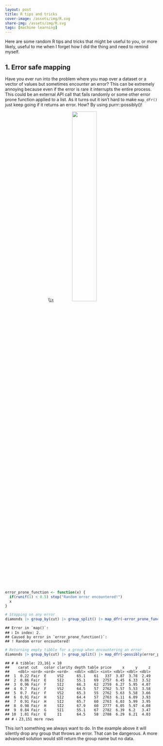 ```yaml
---
layout: post
title: R tips and tricks
cover-image: /assets/img/R.svg
share-img: /assets/img/R.svg
tags: [machine learning]
---
```


Here are some random R tips and tricks that might be useful to you, or
more likely, useful to me when I forget how I did the thing and need to
remind myself.

## 1. Error safe mapping

Have you ever run into the problem where you map over a dataset or a
vector of values but sometimes encounter an error? This can be extremely
annoying because even if the error is rare it interrupts the entire
process. This could be an external API call that fails randomly or some
other error prone function applied to a list. As it turns out it isn’t
hard to make `map_dfr()` just keep going if it returns an error. How? By
using purrr::possibly()!

<p style="text-align:center;">
\<a
href=“<https://purrr.tidyverse.org>\><img src="https://purrr.tidyverse.org/logo.png" width="40%">
</p>

``` r
error_prone_function <- function(x) {
  if(runif(1) < 0.5) stop("Random error encountered!")
  x
}

# Stopping on any error
diamonds |> group_by(cut) |> group_split() |> map_dfr(~error_prone_function(.x))
```

    ## Error in `map()`:
    ## ℹ In index: 2.
    ## Caused by error in `error_prone_function()`:
    ## ! Random error encountered!

``` r
# Returning empty tibble for a group when encountering an error
diamonds |> group_by(cut) |> group_split() |> map_dfr(~possibly(error_prone_function)(.x))
```

    ## # A tibble: 23,161 × 10
    ##    carat cut   color clarity depth table price     x     y     z
    ##    <dbl> <ord> <ord> <ord>   <dbl> <dbl> <int> <dbl> <dbl> <dbl>
    ##  1  0.22 Fair  E     VS2      65.1    61   337  3.87  3.78  2.49
    ##  2  0.86 Fair  E     SI2      55.1    69  2757  6.45  6.33  3.52
    ##  3  0.96 Fair  F     SI2      66.3    62  2759  6.27  5.95  4.07
    ##  4  0.7  Fair  F     VS2      64.5    57  2762  5.57  5.53  3.58
    ##  5  0.7  Fair  F     VS2      65.3    55  2762  5.63  5.58  3.66
    ##  6  0.91 Fair  H     SI2      64.4    57  2763  6.11  6.09  3.93
    ##  7  0.91 Fair  H     SI2      65.7    60  2763  6.03  5.99  3.95
    ##  8  0.98 Fair  H     SI2      67.9    60  2777  6.05  5.97  4.08
    ##  9  0.84 Fair  G     SI1      55.1    67  2782  6.39  6.2   3.47
    ## 10  1.01 Fair  E     I1       64.5    58  2788  6.29  6.21  4.03
    ## # ℹ 23,151 more rows

This isn’t something we always want to do. In the example above it will
silently drop any group that throws an error. That can be dangerous. A
more advanced solution would still return the group name but no data.
